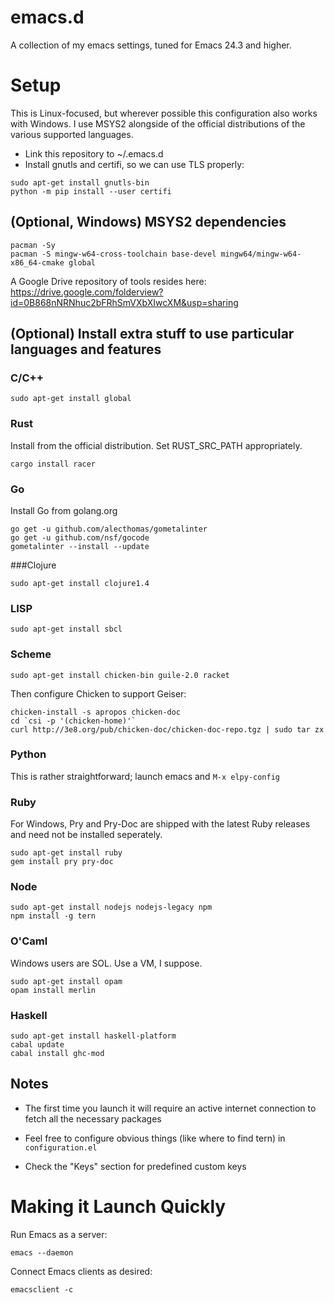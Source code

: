 emacs.d
=======

A collection of my emacs settings, tuned for Emacs 24.3 and higher.

Setup
=====

This is Linux-focused, but wherever possible this configuration also works with Windows. I use MSYS2 alongside of the official distributions of the various supported languages.

* Link this repository to ~/.emacs.d
* Install gnutls and certifi, so we can use TLS properly:

```
sudo apt-get install gnutls-bin
python -m pip install --user certifi
```

## (Optional, Windows) MSYS2 dependencies

```
pacman -Sy
pacman -S mingw-w64-cross-toolchain base-devel mingw64/mingw-w64-x86_64-cmake global
```

A Google Drive repository of tools resides here:
https://drive.google.com/folderview?id=0B868nNRNhuc2bFRhSmVXbXIwcXM&usp=sharing

## (Optional) Install extra stuff to use particular languages and features

### C/C++

```
sudo apt-get install global
```

### Rust

Install from the official distribution. Set RUST_SRC_PATH appropriately.

```
cargo install racer
```

### Go

Install Go from golang.org

```
go get -u github.com/alecthomas/gometalinter
go get -u github.com/nsf/gocode
gometalinter --install --update
```

###Clojure

```
sudo apt-get install clojure1.4
```

### LISP

```
sudo apt-get install sbcl
```

### Scheme

```
sudo apt-get install chicken-bin guile-2.0 racket
```

Then configure Chicken to support Geiser:

```
chicken-install -s apropos chicken-doc
cd `csi -p '(chicken-home)'`
curl http://3e8.org/pub/chicken-doc/chicken-doc-repo.tgz | sudo tar zx
```

### Python

This is rather straightforward; launch emacs and ```M-x elpy-config```

### Ruby

For Windows, Pry and Pry-Doc are shipped with the latest Ruby releases and need not be installed seperately.

```
sudo apt-get install ruby
gem install pry pry-doc
```

### Node

```
sudo apt-get install nodejs nodejs-legacy npm
npm install -g tern
```

### O'Caml

Windows users are SOL. Use a VM, I suppose.

```
sudo apt-get install opam
opam install merlin
```

### Haskell

```
sudo apt-get install haskell-platform
cabal update
cabal install ghc-mod
```

## Notes

* The first time you launch it will require an active internet connection to fetch all the necessary packages

* Feel free to configure obvious things (like where to find tern) in `configuration.el`

* Check the "Keys" section for predefined custom keys

Making it Launch Quickly
========================

Run Emacs as a server:

```
emacs --daemon
```

Connect Emacs clients as desired:

```
emacsclient -c
```

